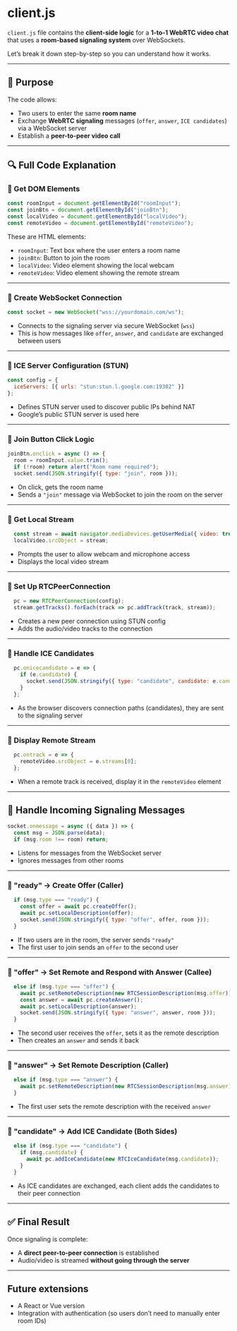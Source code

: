 # client.js
 `client.js` file contains the **client-side logic** for a **1-to-1 WebRTC video chat** that uses a **room-based signaling system** over WebSockets. 
 
 Let’s break it down step-by-step so you can understand how it works.

---

## 🧠 Purpose

The code allows:

* Two users to enter the same **room name**
* Exchange **WebRTC signaling** messages (`offer`, `answer`, `ICE candidates`) via a WebSocket server
* Establish a **peer-to-peer video call**

---

## 🔍 Full Code Explanation

### 🔹 Get DOM Elements

```js
const roomInput = document.getElementById("roomInput");
const joinBtn = document.getElementById("joinBtn");
const localVideo = document.getElementById("localVideo");
const remoteVideo = document.getElementById("remoteVideo");
```

These are HTML elements:

* `roomInput`: Text box where the user enters a room name
* `joinBtn`: Button to join the room
* `localVideo`: Video element showing the local webcam
* `remoteVideo`: Video element showing the remote stream

---

### 🔹 Create WebSocket Connection

```js
const socket = new WebSocket("wss://yourdomain.com/ws");
```

* Connects to the signaling server via secure WebSocket (`wss`)
* This is how messages like `offer`, `answer`, and `candidate` are exchanged between users

---

### 🔹 ICE Server Configuration (STUN)

```js
const config = {
  iceServers: [{ urls: "stun:stun.l.google.com:19302" }]
};
```

* Defines STUN server used to discover public IPs behind NAT
* Google’s public STUN server is used here

---

### 🔹 Join Button Click Logic

```js
joinBtn.onclick = async () => {
  room = roomInput.value.trim();
  if (!room) return alert("Room name required");
  socket.send(JSON.stringify({ type: "join", room }));
```

* On click, gets the room name
* Sends a `"join"` message via WebSocket to join the room on the server

---

### 🔹 Get Local Stream

```js
  const stream = await navigator.mediaDevices.getUserMedia({ video: true, audio: true });
  localVideo.srcObject = stream;
```

* Prompts the user to allow webcam and microphone access
* Displays the local video stream

---

### 🔹 Set Up RTCPeerConnection

```js
  pc = new RTCPeerConnection(config);
  stream.getTracks().forEach(track => pc.addTrack(track, stream));
```

* Creates a new peer connection using STUN config
* Adds the audio/video tracks to the connection

---

### 🔹 Handle ICE Candidates

```js
  pc.onicecandidate = e => {
    if (e.candidate) {
      socket.send(JSON.stringify({ type: "candidate", candidate: e.candidate, room }));
    }
  };
```

* As the browser discovers connection paths (candidates), they are sent to the signaling server

---

### 🔹 Display Remote Stream

```js
  pc.ontrack = e => {
    remoteVideo.srcObject = e.streams[0];
  };
```

* When a remote track is received, display it in the `remoteVideo` element

---

## 📩 Handle Incoming Signaling Messages

```js
socket.onmessage = async ({ data }) => {
  const msg = JSON.parse(data);
  if (msg.room !== room) return;
```

* Listens for messages from the WebSocket server
* Ignores messages from other rooms

---

### 🔸 "ready" → Create Offer (Caller)

```js
  if (msg.type === "ready") {
    const offer = await pc.createOffer();
    await pc.setLocalDescription(offer);
    socket.send(JSON.stringify({ type: "offer", offer, room }));
  }
```

* If two users are in the room, the server sends `"ready"`
* The first user to join sends an `offer` to the second user

---

### 🔸 "offer" → Set Remote and Respond with Answer (Callee)

```js
  else if (msg.type === "offer") {
    await pc.setRemoteDescription(new RTCSessionDescription(msg.offer));
    const answer = await pc.createAnswer();
    await pc.setLocalDescription(answer);
    socket.send(JSON.stringify({ type: "answer", answer, room }));
  }
```

* The second user receives the `offer`, sets it as the remote description
* Then creates an `answer` and sends it back

---

### 🔸 "answer" → Set Remote Description (Caller)

```js
  else if (msg.type === "answer") {
    await pc.setRemoteDescription(new RTCSessionDescription(msg.answer));
  }
```

* The first user sets the remote description with the received `answer`

---

### 🔸 "candidate" → Add ICE Candidate (Both Sides)

```js
  else if (msg.type === "candidate") {
    if (msg.candidate) {
      await pc.addIceCandidate(new RTCIceCandidate(msg.candidate));
    }
  }
```

* As ICE candidates are exchanged, each client adds the candidates to their peer connection

---

## ✅ Final Result

Once signaling is complete:

* A **direct peer-to-peer connection** is established
* Audio/video is streamed **without going through the server**

---

## Future extensions

* A React or Vue version
* Integration with authentication (so users don’t need to manually enter room IDs)
